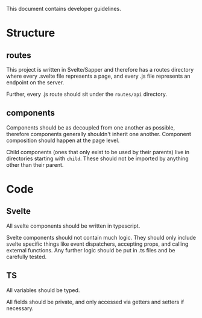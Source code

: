 This document contains developer guidelines.

# Structure

## routes

This project is written in Svelte/Sapper and therefore has a routes directory where every .svelte file represents a page, and every .js file represents an endpoint on the server.

Further, every .js route should sit under the `routes/api` directory.

## components

Components should be as decoupled from one another as possible, therefore components generally shouldn't inherit one another. Component composition should happen at the page level.

Child components (ones that only exist to be used by their parents) live in directories starting with `child`. These should not be imported by anything other than their parent.

# Code

## Svelte

All svelte components should be written in typescript.

Svelte components should not contain much logic. They should only include svelte specific things like event dispatchers, accepting props, and calling external functions. Any further logic should be put in .ts files and be carefully tested.

## TS

All variables should be typed.

All fields should be private, and only accessed via getters and setters if necessary.